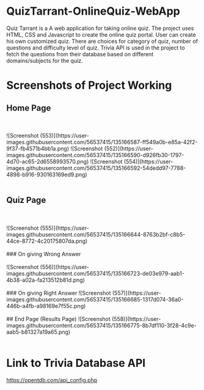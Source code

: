 # QuizTarrant-OnlineQuiz-WebApp
Quiz Tarrant is a A web application for taking online quiz. The project uses HTML, CSS and Javascript to create the online quiz portal.
User can create his own customized quiz. There are choices for category of quiz, number of questions and difficulty level of quiz.
Trivia API is used in the project to fetch the questions from their database based on different domains/subjects for the quiz.  

# Screenshots of Project Working
## Home Page
<br/>
<br/>
![Screenshot (553)](https://user-images.githubusercontent.com/56537415/135166587-ff549a0b-e85a-42f2-9f37-fb4571b4bb1a.png)
![Screenshot (552)](https://user-images.githubusercontent.com/56537415/135166590-d926fb30-1797-4d70-ac65-2d6558993570.png)
![Screenshot (554)](https://user-images.githubusercontent.com/56537415/135166592-54dedd97-7788-4898-b916-930163169ed9.png)
<br/>
<br/>

## Quiz Page
<br/>
<br/>
![Screenshot (555)](https://user-images.githubusercontent.com/56537415/135166644-8763b2bf-c8b5-44ce-8772-4c20175807da.png)
<br/>
<br/>
### On giving Wrong Answer
<br/>
<br/>
![Screenshot (556)](https://user-images.githubusercontent.com/56537415/135166723-de03e979-aab1-4b38-a02a-fa213512b81d.png)
<br/>
<br/>
### On giving Right Answer
![Screenshot (557)](https://user-images.githubusercontent.com/56537415/135166685-1317d074-36a0-446b-a4fb-a98169e7f55c.png)
<br/>
<br/>
## End Page (Results Page)
![Screenshot (558)](https://user-images.githubusercontent.com/56537415/135166775-8b7df110-3f28-4c9e-aab5-b81327a19a65.png)
<br/>
<br/>

# Link to Trivia Database API
https://opentdb.com/api_config.php
